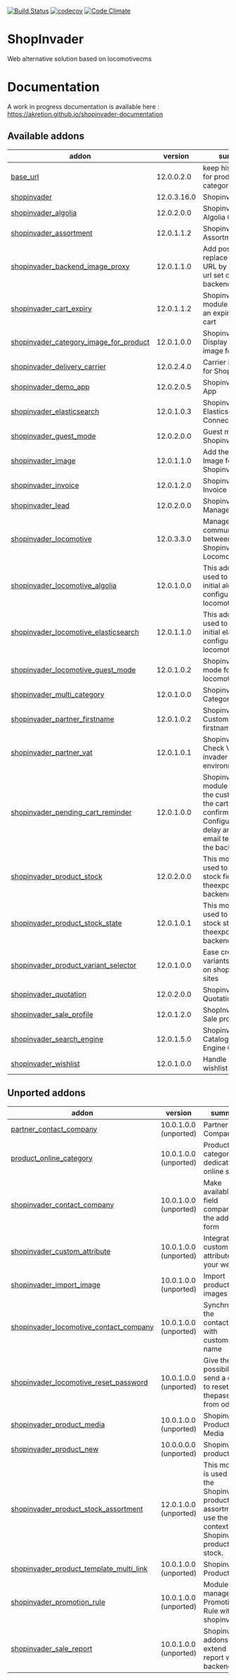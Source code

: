 [![Build Status](https://travis-ci.org/shopinvader/odoo-shopinvader.svg?branch=12.0)](https://travis-ci.org/shopinvader/odoo-shopinvader)
[![codecov](https://codecov.io/gh/shopinvader/odoo-shopinvader/branch/12.0/graph/badge.svg)](https://codecov.io/gh/shopinvader/odoo-shopinvader/branch/12.0)
[![Code Climate](https://codeclimate.com/github/shopinvader/odoo-shopinvader/badges/gpa.svg)](https://codeclimate.com/github/shopinvader/odoo-shopinvader)


ShopInvader
=================

Web alternative solution based on locomotivecms

Documentation
===============

A work in progress documentation is available here : https://akretion.github.io/shopinvader-documentation

[//]: # (addons)

Available addons
----------------
addon | version | summary
--- | --- | ---
[base_url](base_url/) | 12.0.0.2.0 | keep history of url for products & categories
[shopinvader](shopinvader/) | 12.0.3.16.0 | Shopinvader
[shopinvader_algolia](shopinvader_algolia/) | 12.0.2.0.0 | Shopinvader Algolia Connector
[shopinvader_assortment](shopinvader_assortment/) | 12.0.1.1.2 | Shopinvader Assortment
[shopinvader_backend_image_proxy](shopinvader_backend_image_proxy/) | 12.0.1.1.0 | Add possibility to replace the image URL by the proxy url set on the SE backend
[shopinvader_cart_expiry](shopinvader_cart_expiry/) | 12.0.1.1.2 | Shopinvader module to manage an expiry delay on cart
[shopinvader_category_image_for_product](shopinvader_category_image_for_product/) | 12.0.1.0.0 | Shopinvader Display category image for product
[shopinvader_delivery_carrier](shopinvader_delivery_carrier/) | 12.0.2.4.0 | Carrier integration for Shopinvader
[shopinvader_demo_app](shopinvader_demo_app/) | 12.0.2.0.5 | Shopinvader Demo App
[shopinvader_elasticsearch](shopinvader_elasticsearch/) | 12.0.1.0.3 | Shopinvader Elasticsearch Connector
[shopinvader_guest_mode](shopinvader_guest_mode/) | 12.0.2.0.0 | Guest mode for Shopinvader
[shopinvader_image](shopinvader_image/) | 12.0.1.1.0 | Add the export of Image for Shopinvader
[shopinvader_invoice](shopinvader_invoice/) | 12.0.1.2.0 | Shopinvader Invoice module
[shopinvader_lead](shopinvader_lead/) | 12.0.2.0.0 | Shopinvader Lead Management
[shopinvader_locomotive](shopinvader_locomotive/) | 12.0.3.3.0 | Manage communications between Shopinvader and Locomotive CMS
[shopinvader_locomotive_algolia](shopinvader_locomotive_algolia/) | 12.0.1.0.0 | This addons is used to push the initial algolia configuration to locomotive
[shopinvader_locomotive_elasticsearch](shopinvader_locomotive_elasticsearch/) | 12.0.1.1.0 | This addons is used to push the initial elasticsearch configuration to locomotive
[shopinvader_locomotive_guest_mode](shopinvader_locomotive_guest_mode/) | 12.0.1.0.2 | Shopinvader guest mode for locomotive
[shopinvader_multi_category](shopinvader_multi_category/) | 12.0.1.0.0 | Shopinvader Many Categories
[shopinvader_partner_firstname](shopinvader_partner_firstname/) | 12.0.1.0.2 | Shopinvader Customer firstname/lastname
[shopinvader_partner_vat](shopinvader_partner_vat/) | 12.0.1.0.1 | Shopinvader Check VAT with invader environnement
[shopinvader_pending_cart_reminder](shopinvader_pending_cart_reminder/) | 12.0.1.0.0 | Shopinvader module to relaunch the customer when the cart/sale is not confirmed yet. Configure the delay and the email template on the backend.
[shopinvader_product_stock](shopinvader_product_stock/) | 12.0.2.0.0 | This module is used to choose a stock field during theexport (by backend)
[shopinvader_product_stock_state](shopinvader_product_stock_state/) | 12.0.1.0.1 | This module is used to choose a stock state during theexport (by backend)
[shopinvader_product_variant_selector](shopinvader_product_variant_selector/) | 12.0.1.0.0 | Ease creation of variants selector on shopinvader sites
[shopinvader_quotation](shopinvader_quotation/) | 12.0.2.0.0 | Shopinvader Quotation
[shopinvader_sale_profile](shopinvader_sale_profile/) | 12.0.1.2.0 | ShopInvader - Sale profile
[shopinvader_search_engine](shopinvader_search_engine/) | 12.0.1.5.0 | Shopinvader Catalog Search Engine Connector
[shopinvader_wishlist](shopinvader_wishlist/) | 12.0.1.0.0 | Handle shop wishlist


Unported addons
---------------
addon | version | summary
--- | --- | ---
[partner_contact_company](partner_contact_company/) | 10.0.1.0.0 (unported) | Partner Company
[product_online_category](product_online_category/) | 10.0.1.0.0 (unported) | Product categories dedicated to online shop
[shopinvader_contact_company](shopinvader_contact_company/) | 10.0.1.0.0 (unported) | Make available the field company in the address form
[shopinvader_custom_attribute](shopinvader_custom_attribute/) | 10.0.1.0.0 (unported) | Integrate your custom attribute in your website
[shopinvader_import_image](shopinvader_import_image/) | 10.0.1.0.0 (unported) | Import product images
[shopinvader_locomotive_contact_company](shopinvader_locomotive_contact_company/) | 10.0.1.0.0 (unported) | Synchronize the contact_name with customer name
[shopinvader_locomotive_reset_password](shopinvader_locomotive_reset_password/) | 10.0.1.0.0 (unported) | Give the possibility to send a email to reset thepassword from odoo
[shopinvader_product_media](shopinvader_product_media/) | 10.0.1.0.0 (unported) | Shopinvader Product Media
[shopinvader_product_new](shopinvader_product_new/) | 10.0.0.0.0 (unported) | Shopinvader product new
[shopinvader_product_stock_assortment](shopinvader_product_stock_assortment/) | 12.0.1.0.0 (unported) | This module is used to let the Shopinvader product assortment use the stock context in Shopinvader product stock.
[shopinvader_product_template_multi_link](shopinvader_product_template_multi_link/) | 10.0.1.0.0 (unported) | Shopinvader Product Link
[shopinvader_promotion_rule](shopinvader_promotion_rule/) | 10.0.1.0.0 (unported) | Module to manage Promotion Rule with shopinvader
[shopinvader_sale_report](shopinvader_sale_report/) | 10.0.1.0.0 (unported) | Shopinvader addons to extend sale report with backend

[//]: # (end addons)
